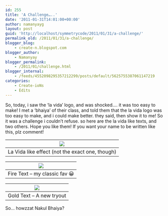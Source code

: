 ```yaml
---
id: 255
title: 'A Challenge…..'
date: '2011-01-31T14:01:00+00:00'
author: namanyayg
layout: post
guid: 'http://localhost/symmetrycode/2011/01/31/a-challenge/'
permalink_old: /2011/01/31/a-challenge/
blogger_blog:
    - create-n.blogspot.com
blogger_author:
    - Namanyay
blogger_permalink:
    - /2011/01/challenge.html
blogger_internal:
    - /feeds/4552098295357212299/posts/default/5625755387061147219
categories:
    - Create-ioNs
    - Edits
---
```


So, today, i saw the ‘la vida’ logo, and was shocked…. it was too easy to make! I met a ‘bhaiya’ of their class, and told them that the la vida logo was too easy to make, and i could make better. they said, then show it to me! So it was a challenge i couldn’t refuse. so here are the la vida like texts, and two others. Hope you like them! If you want your name to be written like this, plz comment!

| [![](http://2.bp.blogspot.com/_akSdBK060xA/TUa5I1_ae4I/AAAAAAAAADY/xt5v7UGT24M/s400/Worn%2BOut%2BText.jpg)](http://2.bp.blogspot.com/_akSdBK060xA/TUa5I1_ae4I/AAAAAAAAADY/xt5v7UGT24M/s1600/Worn%2BOut%2BText.jpg) |
|---|
| La Vida like effect (not the exact one, though) |

| [![](http://2.bp.blogspot.com/_akSdBK060xA/TUa5TjxN5RI/AAAAAAAAADg/6nyP0HME_68/s400/Fire+Text.jpg)](http://2.bp.blogspot.com/_akSdBK060xA/TUa5TjxN5RI/AAAAAAAAADg/6nyP0HME_68/s1600/Fire+Text.jpg) |
|---|
| Fire Text – my classic fav 😀 |

| [![](http://2.bp.blogspot.com/_akSdBK060xA/TUa5UgbHWfI/AAAAAAAAADk/aVmlSzpOHcU/s400/Gold+Text.jpg)](http://2.bp.blogspot.com/_akSdBK060xA/TUa5UgbHWfI/AAAAAAAAADk/aVmlSzpOHcU/s1600/Gold+Text.jpg) |
|---|
| Gold Text – A new tryout |

So… howzzat Nakul Bhaiya?